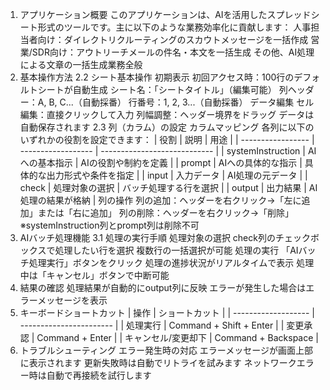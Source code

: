 1. アプリケーション概要
このアプリケーションは、AIを活用したスプレッドシート形式のツールです。主に以下のような業務効率化に貢献します：
人事担当者向け：ダイレクトリクルーティングのスカウトメッセージを一括作成
営業/SDR向け：アウトリーチメールの件名・本文を一括生成
その他、AI処理による文章の一括生成業務全般
2. 基本操作方法
2.2 シート基本操作
初期表示
初回アクセス時：100行のデフォルトシートが自動生成
シート名：「シートタイトル」（編集可能）
列ヘッダー：A, B, C...（自動採番）
行番号：1, 2, 3...（自動採番）
データ編集
セル編集：直接クリックして入力
列幅調整：ヘッダー境界をドラッグ
データは自動保存されます
2.3 列（カラム）の設定
カラムマッピング
各列に以下のいずれかの役割を設定できます：
| 役割              | 説明               | 用途                         |
| ----------------- | ------------------ | ---------------------------- |
| systemInstruction | AIへの基本指示     | AIの役割や制約を定義         |
| prompt            | AIへの具体的な指示 | 具体的な出力形式や条件を指定 |
| input             | 入力データ         | AI処理の元データ             |
| check             | 処理対象の選択     | バッチ処理する行を選択       |
| output            | 出力結果           | AI処理の結果が格納           |
列の操作
列の追加：ヘッダーを右クリック→「左に追加」または「右に追加」
列の削除：ヘッダーを右クリック→「削除」
※systemInstruction列とprompt列は削除不可
3. AIバッチ処理機能
3.1 処理の実行手順
処理対象の選択
check列のチェックボックスで処理したい行を選択
複数行の一括選択が可能
処理の実行
「AIバッチ処理実行」ボタンをクリック
処理の進捗状況がリアルタイムで表示
処理中は「キャンセル」ボタンで中断可能
3. 結果の確認
処理結果が自動的にoutput列に反映
エラーが発生した場合はエラーメッセージを表示
4. キーボードショートカット
| 操作                | ショートカット          |
| ------------------- | ----------------------- |
| 処理実行            | Command + Shift + Enter |
| 変更承認            | Command + Enter         |
| キャンセル/変更却下 | Command + Backspace     |
5. トラブルシューティング
エラー発生時の対応
エラーメッセージが画面上部に表示されます
更新失敗時は自動でリトライを試みます
ネットワークエラー時は自動で再接続を試行します
